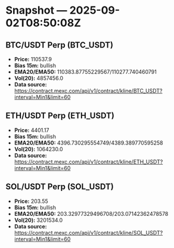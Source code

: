 # Snapshot — 2025-09-02T08:50:08Z

## BTC/USDT Perp (BTC_USDT)
- **Price:** 110537.9
- **Bias 15m:** bullish
- **EMA20/EMA50:** 110383.87755229567/110277.740460791
- **Vol(20):** 4857456.0
- **Data source:** https://contract.mexc.com/api/v1/contract/kline/BTC_USDT?interval=Min1&limit=60

## ETH/USDT Perp (ETH_USDT)
- **Price:** 4401.17
- **Bias 15m:** bullish
- **EMA20/EMA50:** 4396.730295554749/4389.389770595258
- **Vol(20):** 1064230.0
- **Data source:** https://contract.mexc.com/api/v1/contract/kline/ETH_USDT?interval=Min1&limit=60

## SOL/USDT Perp (SOL_USDT)
- **Price:** 203.55
- **Bias 15m:** bullish
- **EMA20/EMA50:** 203.32977329496708/203.07142362478578
- **Vol(20):** 3201534.0
- **Data source:** https://contract.mexc.com/api/v1/contract/kline/SOL_USDT?interval=Min1&limit=60
